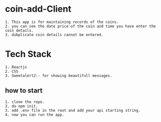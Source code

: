 
# coin-add-Client

    1. This app is for maintaining records of the coins.
    2. you can see the date price of the coin and time you have enter the coin details.
    3. dubplicate coin details cannot be entered.

# Tech Stack

    1. Reactjs
    2. CSS
    3. Sweetalert2:- for showing beautifull messages.

## how to start

    1. clone the repo.
    2. do npm init.
    3. add .env file in the root and add your api starting string.
    4. now you can run the app.
